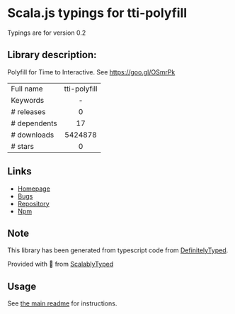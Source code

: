 
# Scala.js typings for tti-polyfill

Typings are for version 0.2

## Library description:
Polyfill for Time to Interactive. See https://goo.gl/OSmrPk

|                    |                 |
| ------------------ | :-------------: |
| Full name          | tti-polyfill |
| Keywords           | - |
| # releases         | 0 |
| # dependents       | 17 |
| # downloads        | 5424878 |
| # stars            | 0 |

## Links
- [Homepage](https://github.com/GoogleChrome/tti-polyfill#readme)
- [Bugs](https://github.com/GoogleChrome/tti-polyfill/issues)
- [Repository](https://github.com/GoogleChrome/tti-polyfill)
- [Npm](https://www.npmjs.com/package/tti-polyfill)
    


## Note
This library has been generated from typescript code from [DefinitelyTyped](https://definitelytyped.org).

Provided with :purple_heart: from [ScalablyTyped](https://github.com/oyvindberg/ScalablyTyped)

## Usage
See [the main readme](../../readme.md) for instructions.


